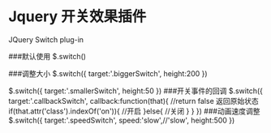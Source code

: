 # Jquery 开关效果插件
JQuery Switch plug-in

###默认使用
$.switch()

###调整大小
$.switch({
  target:'.biggerSwitch',
  height:200
})

$.switch({
  target:'.smallerSwitch',
  height:50
})
###开关事件的回调
$.switch({
  target:'.callbackSwitch',
  callback:function(that){
    //return false  返回原始状态
    if(that.attr('class').indexOf('on')){
      //开启
    }else{
      //关闭
    }
  }
})
###动画速度调整
$.switch({
  target:'.speedSwitch',
  speed:'slow',//'slow',
  height:500
})
